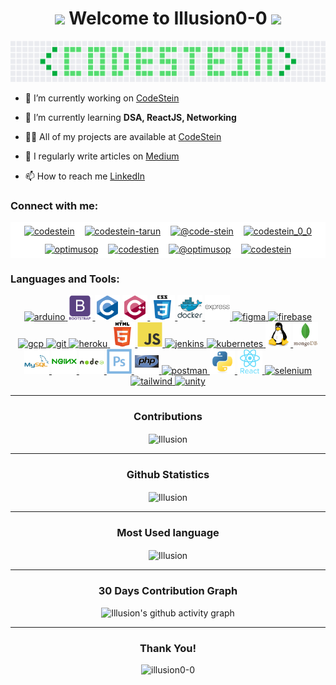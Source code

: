 <h1 align="center"> <a href="#"><img src="https://media.giphy.com/media/CXzRJA18RJAtmpPNBC/giphy.gif" width="48"></a> Welcome to Illusion0-0  <a href="#"><img src="https://media.giphy.com/media/CXzRJA18RJAtmpPNBC/giphy.gif" width="48"></a></h1>
<a href="https://codestein.eu.org/"><img src="https://github.com/Illusion0-0/Illusion0-0/blob/main/contribution.png" width="900"></a>

- 🔭 I’m currently working on [CodeStein](https://codestein.eu.org/)

- 🌱 I’m currently learning **DSA, ReactJS, Networking**

- 👨‍💻 All of my projects are available at [CodeStein](https://codestein.eu.org/)

- 📝 I regularly write articles on [Medium](https://code-stein.medium.com/)

- 📫 How to reach me [LinkedIn](https://www.linkedin.com/in/codestein-tarun/)

<h3 align="left">Connect with me:</h3>
<p align="center" style="background: white">
<a href="https://dev.to/codestein" target="blank"><img align="center" src="https://cdn.jsdelivr.net/npm/simple-icons@3.0.1/icons/dev-dot-to.svg" alt="codestein" height="30" width="40" style="border: 6px solid white"/></a>
<a href="https://linkedin.com/in/codestein-tarun" target="blank"><img align="center" src="https://raw.githubusercontent.com/rahuldkjain/github-profile-readme-generator/master/src/images/icons/Social/linked-in-alt.svg" alt="codestein-tarun" height="30" width="40" style="border: 6px solid white"/></a>
<a href="https://medium.com/@code-stein" target="blank"><img align="center" src="https://raw.githubusercontent.com/rahuldkjain/github-profile-readme-generator/master/src/images/icons/Social/medium.svg" alt="@code-stein" height="30" width="40" style="border: 6px solid white"/></a>
<a href="https://www.codechef.com/users/codestein_0_0" target="blank"><img align="center" src="https://cdn.jsdelivr.net/npm/simple-icons@3.1.0/icons/codechef.svg" alt="codestein_0_0" height="30" width="40" style="border: 6px solid white"/></a>
<a href="https://www.hackerrank.com/optimusop" target="blank"><img align="center" src="https://raw.githubusercontent.com/rahuldkjain/github-profile-readme-generator/master/src/images/icons/Social/hackerrank.svg" alt="optimusop" height="30" width="40" style="border: 6px solid white"/></a>
<a href="https://codeforces.com/profile/codestien" target="blank"><img align="center" src="https://cdn.jsdelivr.net/npm/simple-icons@3.0.1/icons/codeforces.svg" alt="codestien" height="30" width="40" style="border: 6px solid white"/></a>
<a href="https://www.hackerearth.com/@optimusop" target="blank"><img align="center" src="https://raw.githubusercontent.com/rahuldkjain/github-profile-readme-generator/master/src/images/icons/Social/hackerearth.svg" alt="@optimusop" height="30" width="40" style="border: 6px solid white"/></a>
<a href="https://auth.geeksforgeeks.org/user/codestein" target="blank"><img align="center" src="https://raw.githubusercontent.com/rahuldkjain/github-profile-readme-generator/master/src/images/icons/Social/geeks-for-geeks.svg" alt="codestein" height="30" width="40" style="border: 6px solid white"/></a>
</p>

<h3 align="left">Languages and Tools:</h3>
<p align="center"> <a href="https://www.arduino.cc/" target="_blank"> <img src="https://cdn.worldvectorlogo.com/logos/arduino-1.svg" alt="arduino" width="40" height="40"/> </a> <a href="https://getbootstrap.com" target="_blank"> <img src="https://raw.githubusercontent.com/devicons/devicon/master/icons/bootstrap/bootstrap-plain-wordmark.svg" alt="bootstrap" width="40" height="40"/> </a> <a href="https://www.cprogramming.com/" target="_blank"> <img src="https://raw.githubusercontent.com/devicons/devicon/master/icons/c/c-original.svg" alt="c" width="40" height="40"/> </a> <a href="https://www.w3schools.com/cpp/" target="_blank"> <img src="https://raw.githubusercontent.com/devicons/devicon/master/icons/cplusplus/cplusplus-original.svg" alt="cplusplus" width="40" height="40"/> </a> <a href="https://www.w3schools.com/css/" target="_blank"> <img src="https://raw.githubusercontent.com/devicons/devicon/master/icons/css3/css3-original-wordmark.svg" alt="css3" width="40" height="40"/> </a> <a href="https://www.docker.com/" target="_blank"> <img src="https://raw.githubusercontent.com/devicons/devicon/master/icons/docker/docker-original-wordmark.svg" alt="docker" width="40" height="40"/> </a> <a href="https://expressjs.com" target="_blank"> <img src="https://raw.githubusercontent.com/devicons/devicon/master/icons/express/express-original-wordmark.svg" alt="express" width="40" height="40"/> </a> <a href="https://www.figma.com/" target="_blank"> <img src="https://www.vectorlogo.zone/logos/figma/figma-icon.svg" alt="figma" width="40" height="40"/> </a> <a href="https://firebase.google.com/" target="_blank"> <img src="https://www.vectorlogo.zone/logos/firebase/firebase-icon.svg" alt="firebase" width="40" height="40"/> </a> <a href="https://cloud.google.com" target="_blank"> <img src="https://www.vectorlogo.zone/logos/google_cloud/google_cloud-icon.svg" alt="gcp" width="40" height="40"/> </a> <a href="https://git-scm.com/" target="_blank"> <img src="https://www.vectorlogo.zone/logos/git-scm/git-scm-icon.svg" alt="git" width="40" height="40"/> </a> <a href="https://heroku.com" target="_blank"> <img src="https://www.vectorlogo.zone/logos/heroku/heroku-icon.svg" alt="heroku" width="40" height="40"/> </a> <a href="https://www.w3.org/html/" target="_blank"> <img src="https://raw.githubusercontent.com/devicons/devicon/master/icons/html5/html5-original-wordmark.svg" alt="html5" width="40" height="40"/> </a> <a href="https://developer.mozilla.org/en-US/docs/Web/JavaScript" target="_blank"> <img src="https://raw.githubusercontent.com/devicons/devicon/master/icons/javascript/javascript-original.svg" alt="javascript" width="40" height="40"/> </a> <a href="https://www.jenkins.io" target="_blank"> <img src="https://www.vectorlogo.zone/logos/jenkins/jenkins-icon.svg" alt="jenkins" width="40" height="40"/> </a> <a href="https://kubernetes.io" target="_blank"> <img src="https://www.vectorlogo.zone/logos/kubernetes/kubernetes-icon.svg" alt="kubernetes" width="40" height="40"/> </a> <a href="https://www.linux.org/" target="_blank"> <img src="https://raw.githubusercontent.com/devicons/devicon/master/icons/linux/linux-original.svg" alt="linux" width="40" height="40"/> </a> <a href="https://www.mongodb.com/" target="_blank"> <img src="https://raw.githubusercontent.com/devicons/devicon/master/icons/mongodb/mongodb-original-wordmark.svg" alt="mongodb" width="40" height="40"/> </a> <a href="https://www.mysql.com/" target="_blank"> <img src="https://raw.githubusercontent.com/devicons/devicon/master/icons/mysql/mysql-original-wordmark.svg" alt="mysql" width="40" height="40"/> </a> <a href="https://www.nginx.com" target="_blank"> <img src="https://raw.githubusercontent.com/devicons/devicon/master/icons/nginx/nginx-original.svg" alt="nginx" width="40" height="40"/> </a> <a href="https://nodejs.org" target="_blank"> <img src="https://raw.githubusercontent.com/devicons/devicon/master/icons/nodejs/nodejs-original-wordmark.svg" alt="nodejs" width="40" height="40"/> </a> <a href="https://www.photoshop.com/en" target="_blank"> <img src="https://raw.githubusercontent.com/devicons/devicon/master/icons/photoshop/photoshop-line.svg" alt="photoshop" width="40" height="40"/> </a> <a href="https://www.php.net" target="_blank"> <img src="https://raw.githubusercontent.com/devicons/devicon/master/icons/php/php-original.svg" alt="php" width="40" height="40"/> </a> <a href="https://postman.com" target="_blank"> <img src="https://www.vectorlogo.zone/logos/getpostman/getpostman-icon.svg" alt="postman" width="40" height="40"/> </a> <a href="https://www.python.org" target="_blank"> <img src="https://raw.githubusercontent.com/devicons/devicon/master/icons/python/python-original.svg" alt="python" width="40" height="40"/> </a> <a href="https://reactjs.org/" target="_blank"> <img src="https://raw.githubusercontent.com/devicons/devicon/master/icons/react/react-original-wordmark.svg" alt="react" width="40" height="40"/> </a> <a href="https://www.selenium.dev" target="_blank"> <img src="https://raw.githubusercontent.com/detain/svg-logos/780f25886640cef088af994181646db2f6b1a3f8/svg/selenium-logo.svg" alt="selenium" width="40" height="40"/> </a> <a href="https://tailwindcss.com/" target="_blank"> <img src="https://www.vectorlogo.zone/logos/tailwindcss/tailwindcss-icon.svg" alt="tailwind" width="40" height="40"/> </a> <a href="https://unity.com/" target="_blank"> <img src="https://www.vectorlogo.zone/logos/unity3d/unity3d-icon.svg" alt="unity" width="40" height="40"/> </a> </p>

<!-- Contributions -->
<hr/>
<div align="center">

### Contributions
<p><img align="center" src="https://github-readme-streak-stats.herokuapp.com/?user=illusion0-0&theme=tokyonight&hide_border=true&fire=DD2727" alt="Illusion" /></p>
</div>

<!-- Github Statistics -->
<hr/>
<div align="center">
  
### Github Statistics
<p><img align="center" src="https://github-readme-stats.vercel.app/api?username=illusion0-0&theme=tokyonight&show_icons=true&locale=en" alt="Illusion" /></p>
</div>

<!-- Most Used language -->
<hr/>
<div align="center">
  
### Most Used language
<p><img align="center" src="https://github-readme-stats.vercel.app/api/top-langs?username=illusion0-0&theme=tokyonight&show_icons=true&locale=en&layout=compact" alt="Illusion" /></p>
</div>

<!-- Activity Graph -->
<hr/>

<div align="center">

### 30 Days Contribution Graph
![Illusion's github activity graph](https://activity-graph.herokuapp.com/graph?username=Illusion0-0&theme=xcode)
</div>

<hr/>

<h3 align="center">Thank You!</h3>
<p align="center"> <img src="https://komarev.com/ghpvc/?username=illusion0-0&label=Profile%20views&color=0e75b6&style=flat" alt="illusion0-0" /> </p>

